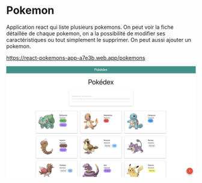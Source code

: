 # Pokemon

Application react qui liste plusieurs pokemons. On peut voir la fiche détaillée de chaque pokemon, on a la possibilité de modifier ses caractéristiques ou tout simplement le supprimer. On peut aussi ajouter un pokemon.

https://react-pokemons-app-a7e3b.web.app/pokemons

<img src="https://github.com/Abdelkrimnaji/Pokemon/blob/master/pokemon_image.png" width="800px" height="auto">
